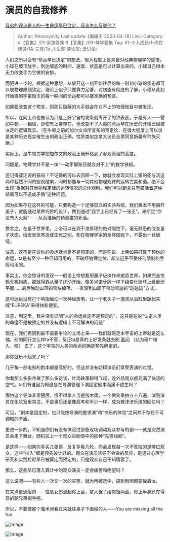 # 演员的自我修养
[我弟的观点是人的一生命运早已注定，我该怎么反驳他？](https://www.zhihu.com/question/401784281/answer/2986287024)

> Author: #Anonymity
> Last update: [编辑于 2023-04-18]
> Link:
> Category: #【答集】/01-家族答集 #【答集】/09-神学答集
> Tag: #1-个人成长/1-内在建设/1A-三观/1b-人生观
> 评论区:
> 泛讨论:

人们之所以会有“命运早已决定”的想法，很大程度上是来自对经典物理学的感悟。小球在坡顶放手，到达坡底的时间、速度、状态是可以计算出来的，小球自己根本无力改变手为它做的安排。

而更进一步的，根据这种思想，从放开这一刻开始往后的每一时刻小球的状态都可以被物理原则锁定，理论上似乎只要算力足够，对初态有彻底的了解，小球从此刻开始直到宇宙毁灭的每一瞬间的命运都可以被准确的预言。

如果要改变这个预言，则那只隐蔽的大手就会在对不上的物理账目中被发现。

所以，连同上帝也被认为只是上好宇宙的发条就离开了的钟表匠。于是有人——譬如牛顿——相信，即使有上帝存在，也改变不了人类的命运早在历史的开端已经被决定的逻辑现实。（在牛顿之前的加尔文派所宣布的预定论，在很大程度上可以说是某种历史现实催生出的政治正确，性质类似加拿大议员全票同意新疆有种族灭绝。）

实际上，是牛顿力学把加尔文的政治正确升格到了客观真理的高度。

问题是，物理学并不是一块“一动手脚账目就会对不上”的数学铁板。

还记得薛定谔的猫吗？不记得的可以去回顾一下，你就会发现实际上猫的死与活这两种截然不同的宏观结果，同时都能与一切其他物理规律的运转完美和谐。绝不会出现“根据对其他物理定律的运转情况的总体观察，我们可以断言只有猫活着这种结局可以不造成矛盾”这种问题。

因为如果存在这样的可能，只要构造一个足够孤立的实验系统，我们根本不用揭开盖子，就能通过某种巧妙的设计，做到通过“我手上已经有了一张王“，来断定“你没有大火箭”——从而准确的预测猫的死活。

换言之，在量子世界里，上帝可以在测不准原理的绝对隔绝下，毫无顾忌的改变量子状态，给宏观世界造成生死之别，却在物理学家的全体围观下，不露出一丝破绽。

注意，这不是在说你的命运就肯定不是预定的，而是在说，上帝如果打算干预你的命运，ta是有至少一种已知可用的、不破坏物理定律、却又近乎不受任何限制的手段可用的。

事实上，你会惊讶的发现——假设上帝想要用量子级操作来塑造世界，如果完全依赖无机物质，那就得靠从量子扰动开始，像多米诺骨牌一样下级变化破坏上级脆弱平衡……最后触动山顶的雪块掉落，一直滚到山脚下带动雪崩的“球碰球”方式。

这可远远没有打个响指触动一次神经放电，让一个老头子一激灵从浴缸里蹦起来喊“EUREKA”来得快和便宜。

注意，到这里，我并没有证明“人的命运肯定不是预定的”，这只是在说“认定人类的命运不是被预定的并没有逻辑上不可解决的问题”

现在，我们再回到最不需要争论的立场上来——我们就假定本宇宙的上帝就是这么轴，别的同行怎么样ta不管，反正ta是真的上好发条就去刷 [素问](https://link.zhihu.com/?target=http%3A//sooon.ai/) （此为硬广植入，嗯） 去了，这个宇宙的人类的命运的确是预先确定的。

那你就乐不起来了吗？

几乎每一部电影的剧本都是写好的，但这并没有妨碍演员们享受表演的过程。

你看那么多影帝做了那么多访谈，片场轶事聊得飞起，连外场观众都充满了快活的空气。ta们有谁因为知道是在导演管理下演固定剧本而痛不欲生吗？

哪怕这个导演非常狠厉，恨不得拿人当提线木偶，一个微笑重拍五十八遍，演到演员在化妆室里哭泣，不是事后还是像高考和军训一样，成为被津津乐道的回忆吗？

可见，“剧本是固定的，也只能按导演的要求演”和“快乐的体验“之间并不存在不可调和的矛盾。

更进一步的，不知道你们有没有体验过那些现场调动观众参与的剧——就是突然演员会走下舞台，随机拉上一个观众进剧情中的那种“先锋戏剧”。

是这样——如果你多买几张票，反复多看几轮，你会发现每一次不管拉的是哪位观众，这些“拉入”都是预先设计好的。观众在演员诱导下会做的反应，是通过心理学研究和实践检验早已被算定而预定的，只是观众自己不知情罢了。

那么，这些早已落入算计中的观众演员一定会痛苦和绝望吗？

这么说吧——有些人一次又一次的买票，就为再被选中，搞到剧团都要躲着ta。

在来点更通俗的——性感女郎点起你上台，拿大锯子给你锯两截，你上半身还在得意的朝兄弟招手呢。

所以，不要做那个魔术师看过来就往桌子下面缩的人——You are missing all the fun.

![Image](https://picx.zhimg.com/50/v2-6026e47bd272188285abce663e89d1a3_720w.jpg?source=1940ef5c)

![Image](https://picx.zhimg.com/50/v2-bb5696b0894138d7e49bf24b07c9e03e_720w.jpg?source=1940ef5c)
